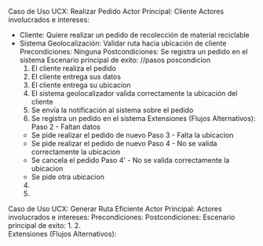 Caso de Uso UCX: Realizar Pedido
Actor Principal: Cliente
Actores involucrados e intereses:
- Cliente: Quiere realizar un pedido de recolección de material reciclable
- Sistema Geolocalización: Validar ruta hacia ubicación de cliente
Precondiciones: Ninguna
Postcondiciones: Se registra un pedido en el sistema
Escenario principal de exito: //pasos poscondicion
    1. El cliente realiza el pedido 
    2. El cliente entrega sus datos
    3. El cliente entrega su ubicacion
    4. El sistema geolocalizador valida correctamente la ubicación del cliente
    5. Se envía la notificación al sistema sobre el pedido
    6. Se registra un pedido en el sistema
Extensiones (Flujos Alternativos):
    Paso 2 - Faltan datos
    - Se pide realizar el pedido de nuevo
    Paso 3 - Falta la ubicacion
    - Se pide realizar el pedido de nuevo
    Paso 4 - No se valida correctamente la ubicacion
    - Se cancela el pedido
    Paso 4' - No se valida correctamente la ubicacion
    - Se pide otra ubicacion
    4.
    5.


Caso de Uso UCX: Generar Ruta Eficiente
Actor Principal:
Actores involucrados e intereses:
Precondiciones:
Postcondiciones:
Escenario principal de exito:
    1.
    2.  
Extensiones (Flujos Alternativos):
